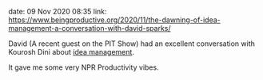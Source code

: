 date: 09 Nov 2020 08:35
link: https://www.beingproductive.org/2020/11/the-dawning-of-idea-management-a-conversation-with-david-sparks/

David (A recent guest on the PIT Show) had an excellent conversation with Kourosh Dini about [idea management](https://www.beingproductive.org/2020/11/the-dawning-of-idea-management-a-conversation-with-david-sparks/). 

It gave me some very NPR Productivity vibes. 
